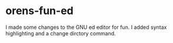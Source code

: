 # orens-fun-ed
I made some changes to the GNU ed editor  for fun. I added syntax highlighting and a change dirctory command.
